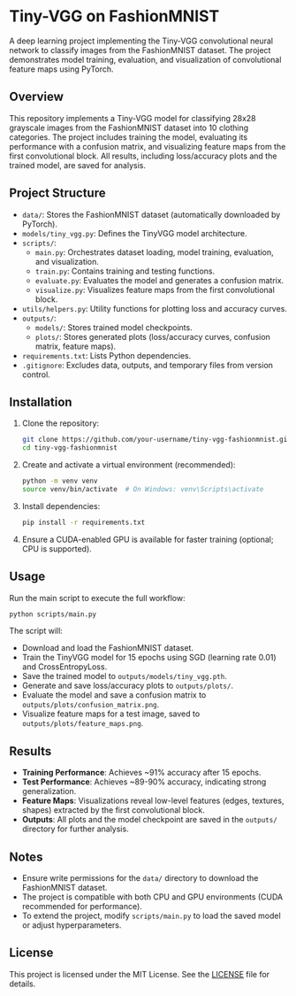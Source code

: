 # Tiny-VGG on FashionMNIST

A deep learning project implementing the Tiny-VGG convolutional neural network to classify images from the FashionMNIST dataset. The project demonstrates model training, evaluation, and visualization of convolutional feature maps using PyTorch.

## Overview

This repository implements a Tiny-VGG model for classifying 28x28 grayscale images from the FashionMNIST dataset into 10 clothing categories. The project includes training the model, evaluating its performance with a confusion matrix, and visualizing feature maps from the first convolutional block. All results, including loss/accuracy plots and the trained model, are saved for analysis.

## Project Structure

- `data/`: Stores the FashionMNIST dataset (automatically downloaded by PyTorch).
- `models/tiny_vgg.py`: Defines the TinyVGG model architecture.
- `scripts/`:
  - `main.py`: Orchestrates dataset loading, model training, evaluation, and visualization.
  - `train.py`: Contains training and testing functions.
  - `evaluate.py`: Evaluates the model and generates a confusion matrix.
  - `visualize.py`: Visualizes feature maps from the first convolutional block.
- `utils/helpers.py`: Utility functions for plotting loss and accuracy curves.
- `outputs/`:
  - `models/`: Stores trained model checkpoints.
  - `plots/`: Stores generated plots (loss/accuracy curves, confusion matrix, feature maps).
- `requirements.txt`: Lists Python dependencies.
- `.gitignore`: Excludes data, outputs, and temporary files from version control.

## Installation

1. Clone the repository:
   ```bash
   git clone https://github.com/your-username/tiny-vgg-fashionmnist.git
   cd tiny-vgg-fashionmnist
   ```

2. Create and activate a virtual environment (recommended):
   ```bash
   python -m venv venv
   source venv/bin/activate  # On Windows: venv\Scripts\activate
   ```

3. Install dependencies:
   ```bash
   pip install -r requirements.txt
   ```

4. Ensure a CUDA-enabled GPU is available for faster training (optional; CPU is supported).

## Usage

Run the main script to execute the full workflow:
```bash
python scripts/main.py
```

The script will:
- Download and load the FashionMNIST dataset.
- Train the TinyVGG model for 15 epochs using SGD (learning rate 0.01) and CrossEntropyLoss.
- Save the trained model to `outputs/models/tiny_vgg.pth`.
- Generate and save loss/accuracy plots to `outputs/plots/`.
- Evaluate the model and save a confusion matrix to `outputs/plots/confusion_matrix.png`.
- Visualize feature maps for a test image, saved to `outputs/plots/feature_maps.png`.

## Results

- **Training Performance**: Achieves ~91% accuracy after 15 epochs.
- **Test Performance**: Achieves ~89-90% accuracy, indicating strong generalization.
- **Feature Maps**: Visualizations reveal low-level features (edges, textures, shapes) extracted by the first convolutional block.
- **Outputs**: All plots and the model checkpoint are saved in the `outputs/` directory for further analysis.

## Notes

- Ensure write permissions for the `data/` directory to download the FashionMNIST dataset.
- The project is compatible with both CPU and GPU environments (CUDA recommended for performance).
- To extend the project, modify `scripts/main.py` to load the saved model or adjust hyperparameters.

## License

This project is licensed under the MIT License. See the [LICENSE](LICENSE) file for details.